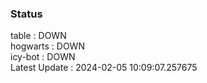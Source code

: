 ### Status


table : DOWN  
hogwarts : DOWN  
icy-bot : DOWN  
Latest Update : 2024-02-05 10:09:07.257675
